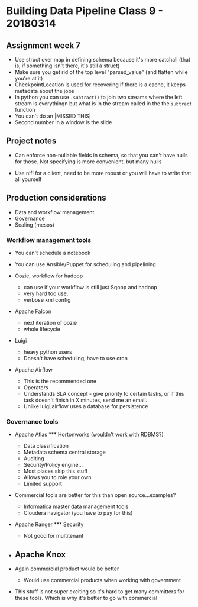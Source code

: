 Building Data Pipeline Class 9 - 20180314
=========================================


## Assignment week 7

- Use struct over map in defining schema because it's more catchall (that is, if something isn't there, it's still a struct)
- Make sure you get rid of the top level "parsed_value" (and flatten while you're at it)
- CheckpointLocation is used for recovering if there is a cache, it keeps metadata about the jobs
- In python you can use `.subtract()` to join two streams where the left stream is everythingn but what is in the stream called in the the `subtract` function
- You can't do an |MISSED THIS|
- Second number in a window is the slide


## Project notes

- Can enforce non-nullable fields in schema, so that you can't have nulls for those. Not specifying is more convenient, but many nulls

- Use nifi for a client, need to be more robust or you will have to write that all yourself


## Production considerations

- Data and workflow management
- Governance
- Scaling (mesos)


### Workflow management tools

- You can't schedule a notebook
- You can use Ansible/Puppet for scheduling and pipelining


- Oozie, workflow for hadoop 
	- can use if your workflow is still just Sqoop and hadoop
	- very hard too use, 
	- verbose xml config

- Apache Falcon
	- next iteration of oozie
	- whole lifecycle

- Luigi
	- heavy python users
	- Doesn't have scheduling, have to use cron

- Apache Airflow
	- This is the recommended one
	- Operators
	- Understands SLA concept - give priority to certain tasks, or if this task doesn't finish in X minutes, send me an email.
	- Unlike luigi,airflow uses a database for persistence

### Governance tools

- Apache Atlas *** Hortonworks (wouldn't work with RDBMS?)
	- Data classification
	- Metadata schema central storage
	- Auditing
	- Security/Policy engine...
	- Most places skip this stuff
	- Allows you to role your own
	- Limited support

- Commercial tools are better for this than open source...examples?
	- Informatica master data management tools
	- Cloudera navigator (you have to pay for this)


- Apache Ranger *** Security
	- Not good for multitenant

- Apache Knox
	- 

- Again commercial product would be better
	- Would use commercial products when working with government

- This stuff is not super exciting so it's hard to get many committers for these tools. Which is why it's better to go with commercial
